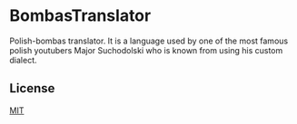 # BombasTranslator

Polish-bombas translator. It is a language used by one of the most famous polish youtubers Major Suchodolski who is known from using his custom dialect.

## License

[MIT](https://choosealicense.com/licenses/mit/)
